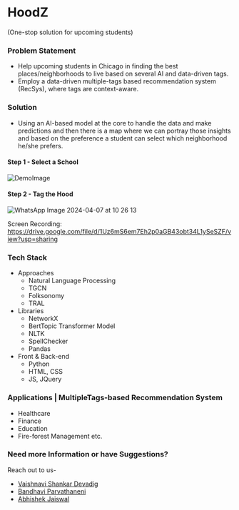 # HoodZ 
  (One-stop solution for upcoming students)

### Problem Statement  
  - Help upcoming students in Chicago in finding the best places/neighborhoods to live based on several AI and data-driven tags. 
  - Employ a data-driven  multiple-tags based recommendation system (RecSys), where tags are context-aware.

### Solution
  - Using an AI-based model at the core to handle the data and make predictions and then there is a map where we can portray those insights and based on the preference a student can select which neighborhood he/she prefers. 

  #### Step 1 - Select a School

![DemoImage](https://github.com/jabhij/chicagohood_ml/assets/7325312/eaa3beb8-4764-4db1-b6b8-bb7001de1e9e)

  #### Step 2 - Tag the Hood
  ![WhatsApp Image 2024-04-07 at 10 26 13](https://github.com/jabhij/chicagohood_ml/assets/7325312/4e1d0907-88aa-476b-8270-c457ce70663e)


Screen Recording: https://drive.google.com/file/d/1Uz6mS6em7Eh2p0aGB43obt34L1ySeSZF/view?usp=sharing

### Tech Stack
  - Approaches
    - Natural Language Processing
    - TGCN
    - Folksonomy
    - TRAL
  - Libraries
    - NetworkX
    - BertTopic Transformer Model
    - NLTK
    - SpellChecker
    - Pandas
   - Front & Back-end
     - Python
     - HTML, CSS
     - JS, JQuery

### Applications | MultipleTags-based Recommendation System
  - Healthcare
  - Finance
  - Education
  - Fire-forest Management
    etc.
  
### Need more Information or have Suggestions?
Reach out to us-
  - [Vaishnavi Shankar Devadig](https://www.linkedin.com/in/vaishnavi-shankar-devadig/)
  - [Bandhavi Parvathaneni](https://www.linkedin.com/in/bandhavip/)
  - [Abhishek Jaiswal](https://www.linkedin.com/in/jabhij/)
